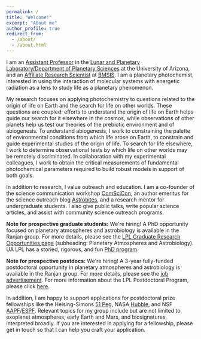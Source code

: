```yaml
---
permalink: /
title: "Welcome!"
excerpt: "About me"
author_profile: true
redirect_from: 
  - /about/
  - /about.html
---
```

I am an [Assistant Professor](https://www.lpl.arizona.edu/faculty/sukrit-ranjan) in the [Lunar and Planetary Laboratory/Department of Planetary Sciences](https://www.lpl.arizona.edu/) at the University of Arizona, and an [Affiliate Research Scientist](https://www.bmsis.org/affiliate/sukrit-ranjan/) at [BMSIS](https://www.bmsis.org/). I am a planetary photochemist, interested in using the interaction of molecular systems with energetic radiation as a lens to study life as a planetary phenomenon.

My research focuses on applying photochemistry to questions related to the origin of life on Earth and the search for life on other worlds. These questions are coupled: efforts to understand the origin of life on Earth helps guide our search for it elsewhere in the cosmos, while observations of other planets help us test our theories of the prebiotic environment and of abiogenesis. To understand abiogenesis, I work to constraining the palette of environmental conditions from which life arose on Earth, to constrain and guide experimental studies of the origin of life. To search for life elsewhere, I work to determine observational tests by which life on other worlds may be remotely discriminated. In collaboration with my experimental colleagues, I work to obtain the critical measurements of fundamental photochemical parameters required to build robust models in support of both goals. 

In addition to research, I value outreach and education. I am a co-founder of the science communication workshop [ComSciCon](http://comscicon.com/), an author emeritus for the science outreach blog [Astrobites](http://astrobites.org/author/sukrit/), and a research mentor for undergraduate students. I also give public talks, write popular science articles, and assist with community science outreach programs.

**Note for prospective graduate students:** We're hiring! A PhD opportunity focused on planetary atmospheres and astrobiology is available in the Ranjan group. For more details, please see the [LPL Graduate Research Opportunities page](https://www.lpl.arizona.edu/research/opportunities) (subheading: Planetary Atmospheres and Astrobiology). UA LPL has a storied, rigorous, and fun [PhD program](https://www.lpl.arizona.edu/graduate). 

**Note for prospective postdocs:** We're hiring! A 3-year fully-funded postdoctoral opportunity in planetary atmospheres and astrobiology is available in the Ranjan group. For more details, please see the [job advertisement](https://arizona.csod.com/ux/ats/careersite/4/home/requisition/23799). For more information about the LPL Postdoctoral Program, please click [here](https://www.lpl.arizona.edu/postdoc/). 

In addition, I am happy to support applications for postdoctoral prize fellowships like the Heising-Simons [51 Peg](https://www.hsfoundation.org/programs/science/51-pegasi-b-fellowship/), NASA [Hubble](https://www.stsci.edu/stsci-research/fellowships/nasa-hubble-fellowship-program), and NSF [AAPF](https://new.nsf.gov/funding/opportunities/nsf-astronomy-astrophysics-postdoctoral)/[ESPF](https://www.nsf.gov/pubs/2022/nsf22625/nsf22625.htm). Relevant topics for my group include but are not limited to exoplanet atmospheres, early Earth and Mars, and biosignatures, interpreted broadly. If you are interested in applying for a fellowship, please get in touch so that I can help you craft your application.  

<!---
**Note for prospective postdocs:** LPL has an excellent postdoctoral program, and I am happy to support applications for postdoctoral prize fellowships like the Heising-Simons [51 Peg](https://www.hsfoundation.org/programs/science/51-pegasi-b-fellowship/), NASA [Hubble](https://www.stsci.edu/stsci-research/fellowships/nasa-hubble-fellowship-program), and NSF [AAPF](https://new.nsf.gov/funding/opportunities/nsf-astronomy-astrophysics-postdoctoral)/[ESPF](https://www.nsf.gov/pubs/2022/nsf22625/nsf22625.htm). Relevant topics for my group include but are not limited to exoplanet atmospheres, early Earth, and astrobiology, interpreted very broadly. If you are interested in applying for a fellowship, please get in touch! I am happy to help you craft your application. 
-->
